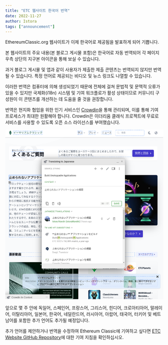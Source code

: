 ```yaml
---
title: "ETC 웹사이트 한국어 번역"
date: 2022-11-27
author: Istora
tags: ["announcement"]
---
```


EthereumClassic.org 웹사이트가 이제 한국어로 제공됨을 발표하게 되어 기쁩니다.

본 웹사이트의 주요 내용(본 블로그 게시물 포함)은 한국어로 자동 번역되어 각 페이지 우측 상단의 지구본 아이콘을 통해 보실 수 있습니다.

과거 블로그 게시물 및 앱과 같이 사용자가 제출한 제출 콘텐츠는 번역되지 않지만 번역될 수 있습니다. 특정 언어로 제공되는 비디오 및 뉴스 링크도 나열할 수 있습니다.

이러한 번역은 컴퓨터에 의해 생성되었기 때문에 전체에 걸쳐 문법적 및 문맥적 오류가 있을 수 있지만 국제화(i18n) 시스템 및 기여 워크플로가 활성 상태이므로 커뮤니티 구성원이 이 콘텐츠를 개선하는 데 도움을 줄 것을 권장합니다.

번역은 현지화 협업을 위한 인기 서비스인 [Crowdin](https://crowdin.com)을 통해 관리되며, 이를 통해 기여 프로세스가 최대한 원활해야 합니다. Crowdin은 이더리움 클래식 프로젝트에 무료로 서비스를 사용할 수 있도록 오픈 소스 라이선스를 부여했습니다.

![Crowdin 인라인 편집기 스크린샷](./crowdin.png)

앞으로 몇 주 안에 독일어, 스페인어, 프랑스어, 그리스어, 힌디어, 크로아티아어, 말레이어, 이탈리아어, 일본어, 한국어, 네덜란드어, 러시아어, 아랍어, 태국어, 터키어 및 베트남어를 포함한 추가 언어도 추가될 예정입니다.

추가 언어를 제안하거나 번역을 수정하여 Ethereum Classic에 기여하고 싶다면 [ETC Website GitHub Repository](https://github.com/ethereumclassic/ethereumclassic.github.io)에 대한 기여 지침을 확인하십시오.